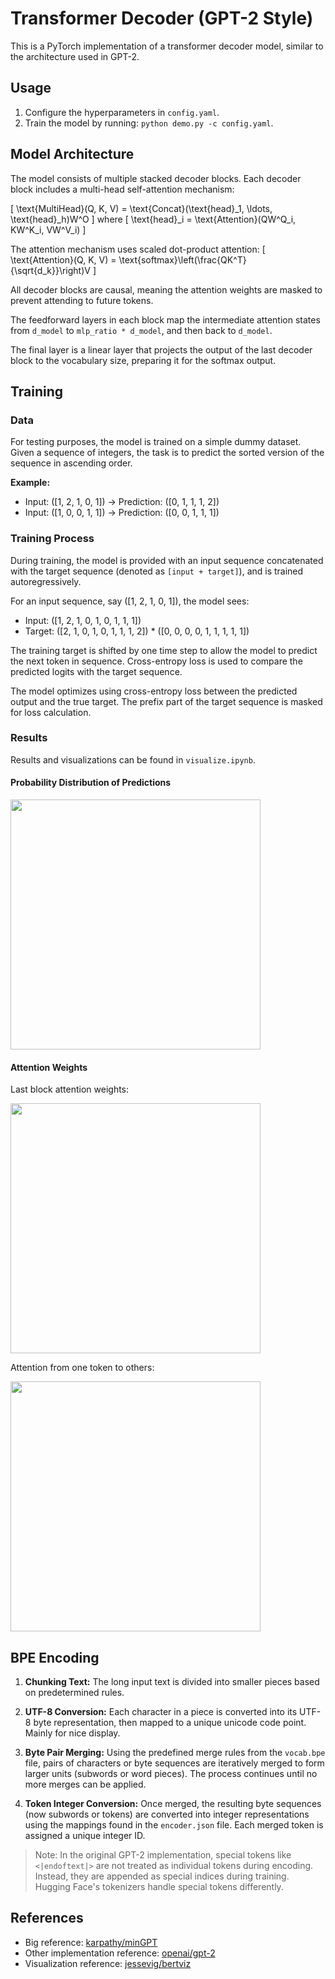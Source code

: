# Transformer Decoder (GPT-2 Style)

This is a PyTorch implementation of a transformer decoder model, similar to the architecture used in GPT-2.

## Usage
1. Configure the hyperparameters in `config.yaml`.
2. Train the model by running: `python demo.py -c config.yaml`.

## Model Architecture
The model consists of multiple stacked decoder blocks. Each decoder block includes a multi-head self-attention mechanism:

\[
\text{MultiHead}(Q, K, V) = \text{Concat}(\text{head}_1, \ldots, \text{head}_h)W^O
\]
where 
\[
\text{head}_i = \text{Attention}(QW^Q_i, KW^K_i, VW^V_i)
\]

The attention mechanism uses scaled dot-product attention:
\[
\text{Attention}(Q, K, V) = \text{softmax}\left(\frac{QK^T}{\sqrt{d_k}}\right)V
\]

All decoder blocks are causal, meaning the attention weights are masked to prevent attending to future tokens.

The feedforward layers in each block map the intermediate attention states from `d_model` to `mlp_ratio * d_model`, and then back to `d_model`.

The final layer is a linear layer that projects the output of the last decoder block to the vocabulary size, preparing it for the softmax output.

## Training
### Data
For testing purposes, the model is trained on a simple dummy dataset. Given a sequence of integers, the task is to predict the sorted version of the sequence in ascending order.

**Example:**
- Input: \([1, 2, 1, 0, 1]\) → Prediction: \([0, 1, 1, 1, 2]\)
- Input: \([1, 0, 0, 1, 1]\) → Prediction: \([0, 0, 1, 1, 1]\)

### Training Process
During training, the model is provided with an input sequence concatenated with the target sequence (denoted as `[input + target]`), and is trained autoregressively.

For an input sequence, say \([1, 2, 1, 0, 1]\), the model sees:

- Input: \([1, 2, 1, 0, 1, 0, 1, 1, 1]\)
- Target: \([2, 1, 0, 1, 0, 1, 1, 1, 2]\) * \([0, 0, 0, 0, 1, 1, 1, 1, 1]\)

The training target is shifted by one time step to allow the model to predict the next token in sequence. Cross-entropy loss is used to compare the predicted logits with the target sequence.
  
The model optimizes using cross-entropy loss between the predicted output and the true target.
The prefix part of the target sequence is masked for loss calculation.

### Results
Results and visualizations can be found in `visualize.ipynb`. 

#### Probability Distribution of Predictions

  <img src="./assets/output.png" width="400">

#### Attention Weights
Last block attention weights:

  <img src="./assets/att_w_overall.png" width="400">

Attention from one token to others:

  <img src="./assets/att_w_0.png" width="400">


## BPE Encoding

1. **Chunking Text:** The long input text is divided into smaller pieces based on predetermined rules.

2. **UTF-8 Conversion:** Each character in a piece is converted into its UTF-8 byte representation, then mapped to a unique unicode code point. Mainly for nice display.
   
3. **Byte Pair Merging:** Using the predefined merge rules from the `vocab.bpe` file, pairs of characters or byte sequences are iteratively merged to form larger units (subwords or word pieces). The process continues until no more merges can be applied.

4. **Token Integer Conversion:** Once merged, the resulting byte sequences (now subwords or tokens) are converted into integer representations using the mappings found in the `encoder.json` file. Each merged token is assigned a unique integer ID.

> Note: In the original GPT-2 implementation, special tokens like `<|endoftext|>` are not treated as individual tokens during encoding. Instead, they are appended as special indices during training. Hugging Face's tokenizers handle special tokens differently.

## References
 - Big reference: [karpathy/minGPT](https://github.com/karpathy/minGPT)
 - Other implementation reference: [openai/gpt-2](https://github.com/openai/gpt-2)
 - Visualization reference: [jessevig/bertviz](https://github.com/jessevig/bertviz)
